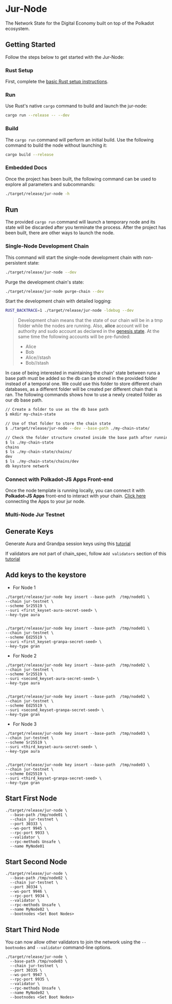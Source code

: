 # Jur-Node

The Network State for the Digital Economy built on top of the Polkadot ecosystem.

## Getting Started

Follow the steps below to get started with the Jur-Node:

### Rust Setup

First, complete the [basic Rust setup instructions](./docs/rust-setup.md).

### Run

Use Rust's native `cargo` command to build and launch the jur-node:

```sh
cargo run --release -- --dev
```

### Build

The `cargo run` command will perform an initial build. Use the following command to build the node
without launching it:

```sh
cargo build --release
```

### Embedded Docs

Once the project has been built, the following command can be used to explore all parameters and
subcommands:

```sh
./target/release/jur-node -h
```

## Run

The provided `cargo run` command will launch a temporary node and its state will be discarded after
you terminate the process. After the project has been built, there are other ways to launch the
node.

### Single-Node Development Chain

This command will start the single-node development chain with non-persistent state:

```bash
./target/release/jur-node --dev
```

Purge the development chain's state:

```bash
./target/release/jur-node purge-chain --dev
```

Start the development chain with detailed logging:

```bash
RUST_BACKTRACE=1 ./target/release/jur-node -ldebug --dev
```

> Development chain means that the state of our chain will be in a tmp folder while the nodes are
> running. Also, **alice** account will be authority and sudo account as declared in the
> [genesis state](https://github.com/jurteam/jur-node/blob/8fe1a147a4a7437cf991fa5ee0921679d189af41/node/src/chain_spec.rs#L51).
> At the same time the following accounts will be pre-funded:
> - Alice
> - Bob
> - Alice//stash
> - Bob//stash

In case of being interested in maintaining the chain' state between runs a base path must be added
so the db can be stored in the provided folder instead of a temporal one. We could use this folder
to store different chain databases, as a different folder will be created per different chain that
is ran. The following commands shows how to use a newly created folder as our db base path.

```bash
// Create a folder to use as the db base path
$ mkdir my-chain-state

// Use of that folder to store the chain state
$ ./target/release/jur-node --dev --base-path ./my-chain-state/

// Check the folder structure created inside the base path after running the chain
$ ls ./my-chain-state
chains
$ ls ./my-chain-state/chains/
dev
$ ls ./my-chain-state/chains/dev
db keystore network
```


### Connect with Polkadot-JS Apps Front-end

Once the node template is running locally, you can connect it with **Polkadot-JS Apps** front-end
to interact with your chain. [Click
here](https://polkadot.js.org/apps/#/explorer?rpc=ws://localhost:9944) connecting the Apps to your
jur node.

### Multi-Node Jur Testnet

## Generate Keys
Generate Aura and Grandpa session keys using this [tutorial](https://docs.substrate.io/tutorials/get-started/trusted-network/#generate-your-account-and-keys)

If validators are not part of chain_spec, follow `Add validators` section of this [tutorial](https://docs.substrate.io/tutorials/get-started/trusted-network/#create-a-custom-chain-specification)

## Add keys to the keystore

* For Node 1

```
./target/release/jur-node key insert --base-path  /tmp/node01 \
--chain jur-testnet \
--scheme Sr25519 \
--suri <first_keyset-aura-secret-seed> \
--key-type aura


./target/release/jur-node key insert --base-path  /tmp/node01 \
--chain jur-testnet \
--scheme Ed25519 \
--suri <first_keyset-granpa-secret-seed> \
--key-type gran
```

* For Node 2

```
./target/release/jur-node key insert --base-path  /tmp/node02 \
--chain jur-testnet \
--scheme Sr25519 \
--suri <second_keyset-aura-secret-seed> \
--key-type aura


./target/release/jur-node key insert --base-path  /tmp/node02 \
--chain jur-testnet \
--scheme Ed25519 \
--suri <second_keyset-granpa-secret-seed> \
--key-type gran
```

* For Node 3

```
./target/release/jur-node key insert --base-path  /tmp/node03 \
--chain jur-testnet \
--scheme Sr25519 \
--suri <third_keyset-aura-secret-seed> \
--key-type aura


./target/release/jur-node key insert --base-path  /tmp/node03 \
--chain jur-testnet \
--scheme Ed25519 \
--suri <third_keyset-granpa-secret-seed> \
--key-type gran
```

## Start First Node

```
./target/release/jur-node \
  --base-path /tmp/node01 \
  --chain jur-testnet \
  --port 30333 \
  --ws-port 9945 \
  --rpc-port 9933 \
  --validator \
  --rpc-methods Unsafe \
  --name MyNode01
```


## Start Second Node

```
./target/release/jur-node \
  --base-path /tmp/node02 \
  --chain jur-testnet \
  --port 30334 \
  --ws-port 9946 \
  --rpc-port 9934 \
  --validator \
  --rpc-methods Unsafe \
  --name MyNode02 \
  --bootnodes <Set Boot Nodes>
```

## Start Third Node

You can now allow other validators to join the network using the `--bootnodes` and `--validator` command-line options.
```
./target/release/jur-node \
  --base-path /tmp/node03 \
  --chain jur-testnet \
  --port 30335 \
  --ws-port 9947 \
  --rpc-port 9935 \
  --validator \
  --rpc-methods Unsafe \
  --name MyNode02 \
  --bootnodes <Set Boot Nodes>
```













